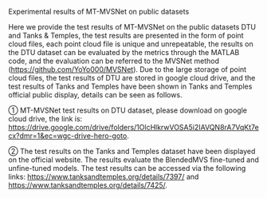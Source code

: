 Experimental results of MT-MVSNet on public datasets

Here we provide the test results of MT-MVSNet on the public datasets DTU and Tanks & Temples, the test results are presented in the form of point cloud files, each point cloud file is unique and unrepeatable, the results on the DTU dataset can be evaluated by the metrics through the MATLAB code, and the evaluation can be referred to the MVSNet method (https://github.com/YoYo000/MVSNet). Due to the large storage of point cloud files, the test results of DTU are stored in google cloud drive, and the test results of Tanks and Temples have been shown in Tanks and Temples official public display, details can be seen as follows.

① MT-MVSNet test results on DTU dataset, please download on google cloud drive, the link is: https://drive.google.com/drive/folders/1OlcHlkrwVOSA5i2IAVQN8rA7VqKt7ecx?dmr=1&ec=wgc-drive-hero-goto.

② The test results on the Tanks and Temples dataset have been displayed on the official website. The results evaluate the BlendedMVS fine-tuned and unfine-tuned models. The test results can be accessed via the following links: https://www.tanksandtemples.org/details/7397/ and https://www.tanksandtemples.org/details/7425/.
